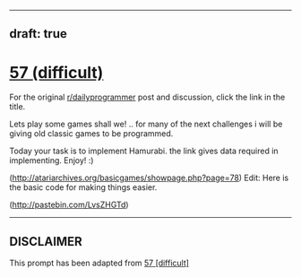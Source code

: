 ---
draft: true
----

# [57 (difficult)](https://www.reddit.com/r/dailyprogrammer/comments/u4mkr/5252012_challenge_57_difficult/)

For the original [r/dailyprogrammer](https://www.reddit.com/r/dailyprogrammer/) post and discussion, click the link in the title.

Lets play some games shall we! .. for many of the next challenges i will be giving old classic games to be programmed. 

Today your task is to implement Hamurabi. the link gives data required in implementing. Enjoy! :)

(http://atariarchives.org/basicgames/showpage.php?page=78)
Edit: Here is the basic code for making things easier.

(http://pastebin.com/LvsZHGTd)

----
## **DISCLAIMER**
This prompt has been adapted from [57 [difficult]](https://www.reddit.com/r/dailyprogrammer/comments/u4mkr/5252012_challenge_57_difficult/
)
